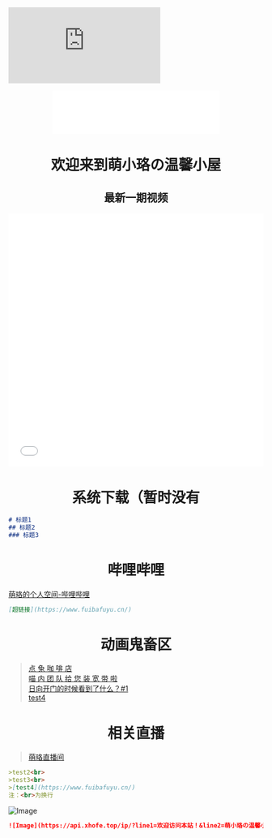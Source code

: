 ![my screenshot](https://api.ixiaowai.cn/api/api.php)

<div align="center">
<iframe frameborder="no" border="0" marginwidth="0" marginheight="0" width=330 height=86 src="//music.163.com/outchain/player?type=2&id=26102208&auto=1&height=66"></iframe>
</div>

# <center>欢迎来到萌小珞の温馨小屋</center>

## <center>最新一期视频</center>

<iframe src="//player.bilibili.com/player.html?aid=425289777&bvid=BV1c3411H7yj&cid=566241411&page=1" allowfullscreen="allowfullscreen" width="100%" height="500" scrolling="no" frameborder="0" sandbox="allow-top-navigation allow-same-origin allow-forms allow-scripts"> </iframe>

# <center>系统下载（暂时没有</center>

``` Markdown
# 标题1
## 标题2
### 标题3
```

# <center>哔哩哔哩</center>
[萌珞的个人空间-哔哩哔哩](https://space.bilibili.com/313679084?spm_id_from=333.1007.0.0)

``` Markdown
[超链接](https://www.fuibafuyu.cn/)
```

# <center>动画鬼畜区</center>
>[点 兔 咖 啡 店](https://www.bilibili.com/video/BV1wV411J7qG)<br>
>[喵 内 团 队 给 您 装 宽 带 啦](https://www.bilibili.com/video/BV1ry4y187Jr)<br>
>[日向开门的时候看到了什么？#1](https://www.bilibili.com/video/BV1iy4y1h7pu)<br>
>[test4](https://www.fuibafuyu.cn/)

# <center>相关直播</center>
>[萌珞直播间](https://live.bilibili.com/11187915)<br>

``` Markdown
>test2<br>
>test3<br>
>[test4](https://www.fuibafuyu.cn/)
注：<br>为换行
```

![Image](https://api.xhofe.top/ip/?line1=欢迎访问本站！&line2=萌小珞の温馨小屋)

``` Markdown
![Image](https://api.xhofe.top/ip/?line1=欢迎访问本站！&line2=萌小珞の温馨小屋)
```
